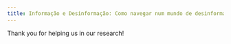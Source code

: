 ```yaml
---
title: Informação e Desinformação: Como navegar num mundo de desinformação?
---
```


Thank you for helping us in our research! 
 
